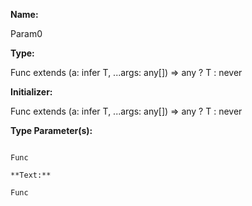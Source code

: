 **Name:**

Param0

**Type:**

Func extends (a: infer T, ...args: any[]) => any ? T : never

**Initializer:**

Func extends (a: infer T, ...args: any[]) => any ? T : never

**Type Parameter(s):**

```**Name:**

Func

**Text:**

Func

```

